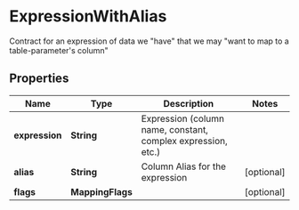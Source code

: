 

# ExpressionWithAlias

Contract for an expression of data we \"have\" that we may \"want to map to a table-parameter's column\"

## Properties

| Name | Type | Description | Notes |
|------------ | ------------- | ------------- | -------------|
|**expression** | **String** | Expression (column name, constant, complex expression, etc.) |  |
|**alias** | **String** | Column Alias for the expression |  [optional] |
|**flags** | **MappingFlags** |  |  [optional] |



